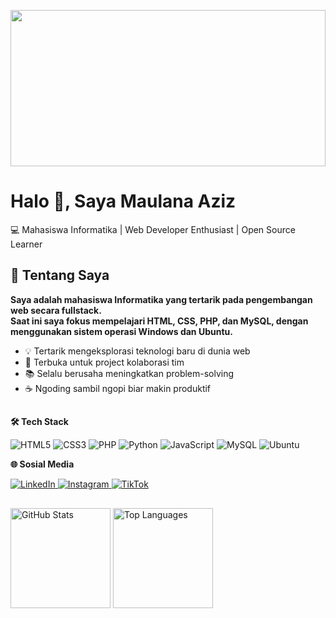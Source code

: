 <p align="center">
  <img src="https://img.itch.zone/aW1hZ2UvMjY0NjQ5OC8xNTc2ODE2OC5naWY=/original/3fQ0vL.gif" width="100%" height="250">
</p>

 
<h1 align="left">Halo 👋, Saya Maulana Aziz</h1>

💻 Mahasiswa Informatika | Web Developer Enthusiast | Open Source Learner

## 🚀 Tentang Saya 

**Saya adalah mahasiswa Informatika yang tertarik pada pengembangan web secara fullstack.  
Saat ini saya fokus mempelajari HTML, CSS, PHP, dan MySQL, dengan menggunakan sistem operasi Windows dan Ubuntu.**

- 💡 Tertarik mengeksplorasi teknologi baru di dunia web  
- 🤝 Terbuka untuk project kolaborasi tim 
- 📚 Selalu berusaha meningkatkan problem-solving
- ☕ Ngoding sambil ngopi biar makin produktif

##

**🛠️ Tech Stack**  

![HTML5](https://img.shields.io/badge/HTML5-E34F26?style=for-the-badge&logo=html5&logoColor=white)  ![CSS3](https://img.shields.io/badge/CSS3-1572B6?style=for-the-badge&logo=css3&logoColor=white)  ![PHP](https://img.shields.io/badge/PHP-777BB4?style=for-the-badge&logo=php&logoColor=white)  ![Python](https://img.shields.io/badge/Python-3776AB?style=for-the-badge&logo=python&logoColor=white)  ![JavaScript](https://img.shields.io/badge/JavaScript-F7DF1E?style=for-the-badge&logo=javascript&logoColor=black)  ![MySQL](https://img.shields.io/badge/MySQL-005C84?style=for-the-badge&logo=mysql&logoColor=white)  ![Ubuntu](https://img.shields.io/badge/Ubuntu-E95420?style=for-the-badge&logo=ubuntu&logoColor=white)

**🌐 Sosial Media**  

<p>
  <a href="" target="_blank">
    <img src="https://img.shields.io/badge/LinkedIn-0077B5?style=for-the-badge&logo=linkedin&logoColor=white" alt="LinkedIn"/>
  </a>
  <a href="https://www.instagram.com/maulana.aziz45/" target="_blank">
    <img src="https://img.shields.io/badge/Instagram-E4405F?style=for-the-badge&logo=instagram&logoColor=white" alt="Instagram"/>
  </a>
  <a href="[https://tiktok.com/@USERNAME](https://www.tiktok.com/@junior_lion4)" target="_blank">
    <img src="https://img.shields.io/badge/TikTok-000000?style=for-the-badge&logo=tiktok&logoColor=white" alt="TikTok"/>
  </a>
</p>

##

<div>

<!-- Stats -->
<img src="https://github-readme-stats.vercel.app/api?username=MaulanaAziz45&show_icons=true&theme=light" alt="GitHub Stats" height="160" />

<!-- Top Languages -->
<img src="https://github-readme-stats.vercel.app/api/top-langs/?username=MaulanaAziz45&layout=compact&theme=light" alt="Top Languages" height="160" />

</div>
